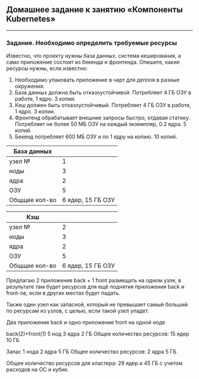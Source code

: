## Домашнее задание к занятию «Компоненты Kubernetes»
------
### Задание. Необходимо определить требуемые ресурсы
Известно, что проекту нужны база данных, система кеширования, а само приложение состоит из бекенда и фронтенда. Опишите, какие ресурсы нужны, если известно:

1. Необходимо упаковать приложение в чарт для деплоя в разные окружения.
2. База данных должна быть отказоустойчивой. Потребляет 4 ГБ ОЗУ в работе, 1 ядро. 3 копии.
3. Кеш должен быть отказоустойчивый. Потребляет 4 ГБ ОЗУ в работе, 1 ядро. 3 копии.
4. Фронтенд обрабатывает внешние запросы быстро, отдавая статику. Потребляет не более 50 МБ ОЗУ на каждый экземпляр, 0.2 ядра. 5 копий.
5. Бекенд потребляет 600 МБ ОЗУ и по 1 ядру на копию. 10 копий.

|База данных|       |
|-----------|-------|
|узел №     |1      |
|ноды       |3      |
|ядра       |2      |
|ОЗУ        |5      |
|Общщее кол-во|6 ядер, 15 ГБ ОЗУ|


|Кэш|       |
|-----------|-------|
|узел №     |2      |
|ноды       |3      |
|ядра       |2      |
|ОЗУ        |5      |
|Общщее кол-во|6 ядер, 15 ГБ ОЗУ|


Предлагаю 2 приложения back + 1 front размещать на одном узле, в результате там будет ресурсов для ещё поднятия приложения back и front-ов, если в других местах будет падать.

Также один узел как запасной, который не превышает самый больший по ресурсам из узлов, с целью, если такой узел упадет.


Два приложения back и одно приложение front на одной ноде

back(2)+front(1)
5 нод
3 ядра
2 ГБ
Общее количество ресурсов: 15 ядер 10 ГБ

Запас
1 нода
2 ядра
5 ГБ
Общее количество ресурсов: 2 ядра 5 ГБ

Общее количество ресурсов для кластера: 29 ядер и 45 ГБ с учетом расходов на ОС и кубик.
